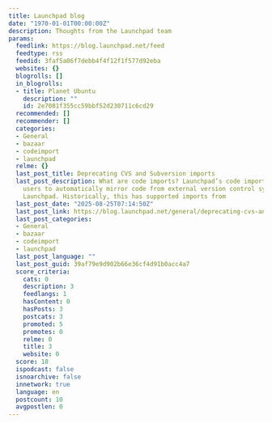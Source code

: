 ```yaml
---
title: Launchpad blog
date: "1970-01-01T00:00:00Z"
description: Thoughts from the Launchpad team
params:
  feedlink: https://blog.launchpad.net/feed
  feedtype: rss
  feedid: 3faf5a06f7debb4f4f12f1f577d92eba
  websites: {}
  blogrolls: []
  in_blogrolls:
  - title: Planet Ubuntu
    description: ""
    id: 2e7081f355cc59bbf52d230711c6cd29
  recommended: []
  recommender: []
  categories:
  - General
  - bazaar
  - codeimport
  - launchpad
  relme: {}
  last_post_title: Deprecating CVS and Subversion imports
  last_post_description: What are code imports? Launchpad’s code import service allows
    users to automatically mirror code from external version control systems into
    Launchpad. Historically, this has supported imports from
  last_post_date: "2025-08-25T07:14:50Z"
  last_post_link: https://blog.launchpad.net/general/deprecating-cvs-and-subversion-imports
  last_post_categories:
  - General
  - bazaar
  - codeimport
  - launchpad
  last_post_language: ""
  last_post_guid: 39af79e9d902b66e36cf4d91b0acc4a7
  score_criteria:
    cats: 0
    description: 3
    feedlangs: 1
    hasContent: 0
    hasPosts: 3
    postcats: 3
    promoted: 5
    promotes: 0
    relme: 0
    title: 3
    website: 0
  score: 18
  ispodcast: false
  isnoarchive: false
  innetwork: true
  language: en
  postcount: 10
  avgpostlen: 0
---
```

